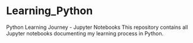 # Learning_Python
Python Learning Journey - Jupyter Notebooks
This repository contains all Jupyter notebooks documenting my learning process in Python.
